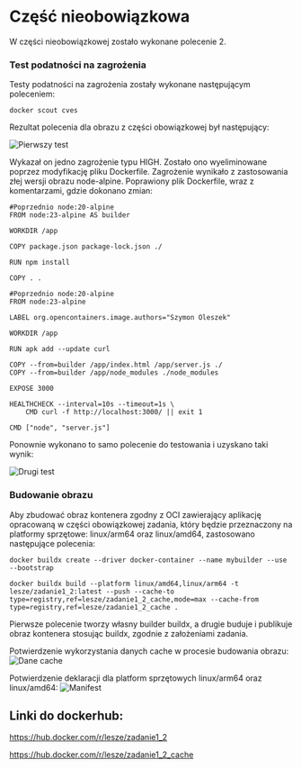 # Część nieobowiązkowa
W części nieobowiązkowej zostało wykonane polecenie 2.


### Test podatności na zagrożenia
Testy podatności na zagrożenia zostały wykonane następującym poleceniem:

    docker scout cves

Rezultat polecenia dla obrazu z części obowiązkowej był następujący:

![Pierwszy test](Obrazy/scout_przed.png)

Wykazał on jedno zagrożenie typu HIGH. Zostało ono wyeliminowane poprzez modyfikację pliku Dockerfile. Zagrożenie wynikało z zastosowania złej wersji obrazu node-alpine. Poprawiony plik Dockerfile, wraz z komentarzami, gdzie dokonano zmian:

```
#Poprzednio node:20-alpine
FROM node:23-alpine AS builder

WORKDIR /app

COPY package.json package-lock.json ./

RUN npm install

COPY . .

#Poprzednio node:20-alpine
FROM node:23-alpine

LABEL org.opencontainers.image.authors="Szymon Oleszek"

WORKDIR /app

RUN apk add --update curl

COPY --from=builder /app/index.html /app/server.js ./
COPY --from=builder /app/node_modules ./node_modules

EXPOSE 3000

HEALTHCHECK --interval=10s --timeout=1s \
    CMD curl -f http://localhost:3000/ || exit 1

CMD ["node", "server.js"]
```

Ponownie wykonano to samo polecenie do testowania i uzyskano taki wynik:

![Drugi test](Obrazy/scout_po.png)


### Budowanie obrazu
Aby zbudować obraz kontenera zgodny z OCI zawierający aplikację opracowaną w części obowiązkowej zadania, który będzie przeznaczony na platformy sprzętowe: linux/arm64 oraz linux/amd64, zastosowano następujące polecenia:

    docker buildx create --driver docker-container --name mybuilder --use --bootstrap

    docker buildx build --platform linux/amd64,linux/arm64 -t lesze/zadanie1_2:latest --push --cache-to type=registry,ref=lesze/zadanie1_2_cache,mode=max --cache-from type=registry,ref=lesze/zadanie1_2_cache .

Pierwsze polecenie tworzy własny builder buildx, a drugie buduje i publikuje obraz kontenera stosując buildx, zgodnie z założeniami zadania.

Potwierdzenie wykorzystania danych cache w procesie budowania obrazu:
![Dane cache](Obrazy/cache.png)


Potwierdzenie deklaracji dla platform sprzętowych linux/arm64 oraz linux/amd64:
![Manifest](Obrazy/inspect.png)


## Linki do dockerhub:
https://hub.docker.com/r/lesze/zadanie1_2

https://hub.docker.com/r/lesze/zadanie1_2_cache